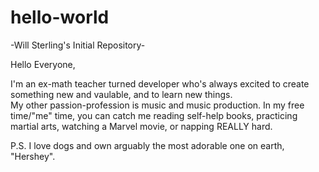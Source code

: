 # hello-world
-Will Sterling's Initial Repository-

Hello Everyone,

I'm an ex-math teacher turned developer who's always excited to create something new and vaulable, and to learn new things.  
My other passion-profession is music and music production.
In my free time/"me" time, you can catch me reading self-help books, practicing martial arts, watching a Marvel movie, or napping REALLY hard.

P.S. I love dogs and own arguably the most adorable one on earth, "Hershey".
